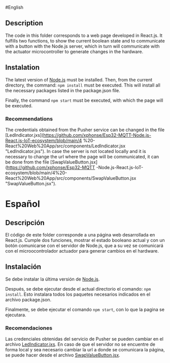 #English
## Description
The code in this folder corresponds to a web page developed in React.js. It fulfills two functions, to show the current boolean state and  to communicate with a button with the Node.js server, which in turn will communicate with the actuator microcontroller to generate changes in the hardware.

## Instalation
The latest version of [Node.js](https://nodejs.org/es/ "Node.js") must be installed. Then, from the current directory, the command: `npm install` must be executed. This will install all the necessary packages listed in the package.json file.

Finally, the command `npm start` must be executed, with which the page will be executed.

###  Recommendations
The credentials obtained from the Pusher service can be changed in the file [LedIndicator.jxs](https://github.com/xphonse/Esp32-MQTT-Node.js-React.js-IoT-ecosystem/blob/main/4 %20-React%20Web%20App/src/components/LedIndicator.jsx "LedIndicator.jxs").
In case the server is not located locally and it is necessary to change the url where the page will be communicated, it can be done from the file [SwapValueButton.jsx](https://github.com/xphonse/Esp32-MQTT -Node.js-React.js-IoT-ecosystem/blob/main/4%20-React%20Web%20App/src/components/SwapValueButton.jsx "SwapValueButton.jsx").

# Español
## Descripción
El código de este folder corresponde a una página web desarrollada en React.js. Cumple dos funciones, mostrar el estado booleano actual y con un botón comunicarse con el servidor de Node.js, que a su vez se comunicará con el microocontrolador actuador para generar cambios en el hardware.

## Instalación
Se debe instalar la última versión de [Node.js](https://nodejs.org/es/ "Node.js").

Después, se debe ejecutar desde el actual directorio el comando: `npm install`. Esto instalara todos los paquetes necesarios indicados en el archivo package.json. 

Finalmente, se debe ejecutar el comando `npm start`, con lo que la pagina se ejecutara.

###  Recomendaciones
Las credenciales obtenidas del servicio de Pusher se pueden cambiar en el archivo [LedIndicator.jxs](https://github.com/xphonse/Esp32-MQTT-Node.js-React.js-IoT-ecosystem/blob/main/4%20-React%20Web%20App/src/components/LedIndicator.jsx "LedIndicator.jxs").
En caso de que el servidor no se encuentre de forma local y sea necesario cambiar la url a donde se comunicara la página, se puede hacer desde el archivo [SwapValueButton.jsx](https://github.com/xphonse/Esp32-MQTT-Node.js-React.js-IoT-ecosystem/blob/main/4%20-React%20Web%20App/src/components/SwapValueButton.jsx "SwapValueButton.jsx").
